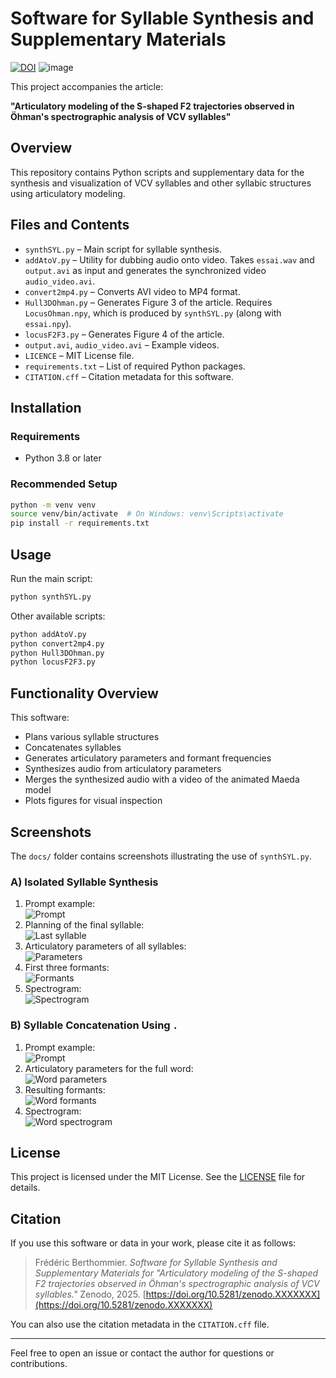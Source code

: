 # Software for Syllable Synthesis and Supplementary Materials

[![DOI](https://zenodo.org/badge/DOI/10.5281/zenodo.15527268.svg)](https://doi.org/10.5281/zenodo.15527268)
![image](https://github.com/user-attachments/assets/41581ff4-7652-4e63-9f08-7b107bbdd36a)

This project accompanies the article:

**"Articulatory modeling of the S-shaped F2 trajectories observed in Öhman's spectrographic analysis of VCV syllables"**

## Overview

This repository contains Python scripts and supplementary data for the synthesis and visualization of VCV syllables and other syllabic structures using articulatory modeling.

## Files and Contents

- `synthSYL.py` – Main script for syllable synthesis.  
- `addAtoV.py` – Utility for dubbing audio onto video. Takes `essai.wav` and `output.avi` as input and generates the synchronized video `audio_video.avi`.  
- `convert2mp4.py` – Converts AVI video to MP4 format.  
- `Hull3DOhman.py` – Generates Figure 3 of the article. Requires `LocusOhman.npy`, which is produced by `synthSYL.py` (along with `essai.npy`).  
- `locusF2F3.py` – Generates Figure 4 of the article.  
- `output.avi`, `audio_video.avi` – Example videos.  
- `LICENCE` – MIT License file.  
- `requirements.txt` – List of required Python packages.  
- `CITATION.cff` – Citation metadata for this software.

## Installation

### Requirements

- Python 3.8 or later

### Recommended Setup

```bash
python -m venv venv
source venv/bin/activate  # On Windows: venv\Scripts\activate
pip install -r requirements.txt
```

## Usage

Run the main script:

```bash
python synthSYL.py
```

Other available scripts:

```bash
python addAtoV.py
python convert2mp4.py
python Hull3DOhman.py
python locusF2F3.py
```

## Functionality Overview

This software:

- Plans various syllable structures  
- Concatenates syllables  
- Generates articulatory parameters and formant frequencies  
- Synthesizes audio from articulatory parameters  
- Merges the synthesized audio with a video of the animated Maeda model  
- Plots figures for visual inspection

## Screenshots

The `docs/` folder contains screenshots illustrating the use of `synthSYL.py`.

### A) Isolated Syllable Synthesis

1. Prompt example:  
   ![Prompt](docs/prompt.png)  
2. Planning of the final syllable:  
   ![Last syllable](docs/last_syllable.png)  
3. Articulatory parameters of all syllables:  
   ![Parameters](docs/articulatory_parameters.png)  
4. First three formants:  
   ![Formants](docs/formants.png)  
5. Spectrogram:  
   ![Spectrogram](docs/spectrogram.png)  

### B) Syllable Concatenation Using `.`

1. Prompt example:  
   ![Prompt](docs/word_prompt.png)  
2. Articulatory parameters for the full word:  
   ![Word parameters](docs/word_articulatory_parameters.png)  
3. Resulting formants:  
   ![Word formants](docs/word_formants.png)  
4. Spectrogram:  
   ![Word spectrogram](docs/word_spectrogram.png)

## License

This project is licensed under the MIT License. See the [LICENSE](./LICENSE) file for details.

## Citation

If you use this software or data in your work, please cite it as follows:

> Frédéric Berthommier. *Software for Syllable Synthesis and Supplementary Materials for "Articulatory modeling of the S-shaped F2 trajectories observed in Öhman's spectrographic analysis of VCV syllables."* Zenodo, 2025. [https://doi.org/10.5281/zenodo.XXXXXXX](https://doi.org/10.5281/zenodo.XXXXXXX)

You can also use the citation metadata in the `CITATION.cff` file.

---

Feel free to open an issue or contact the author for questions or contributions.
